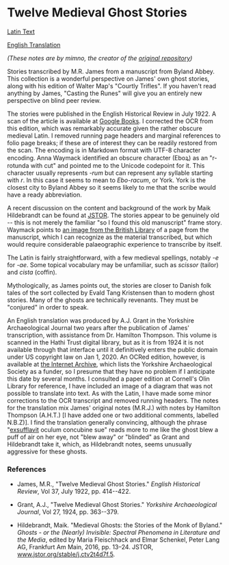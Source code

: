 # Twelve Medieval Ghost Stories

[Latin Text](/latin.md)

[English Translation](English/english.md)

*(These notes are by mimno, the creator of the [original repository](https://github.com/mimno/TwelveMedievalGhostStories))*

Stories transcribed by M.R. James from a manuscript from Byland Abbey. This collection is a wonderful perspective on James' own ghost stories, along with his edition of Walter Map's "Courtly Trifles". If you haven't read anything by James, "Casting the Runes" will give you an entirely new perspective on blind peer review.

The stories were published in the English Historical Review in July 1922.
A scan of the article is available at [Google Books](https://books.google.com/books?id=d6LRAAAAMAAJ&pg=PA414#v=onepage&q&f=false). I corrected the OCR from this edition, which was remarkably accurate given the rather obscure medieval Latin. I removed running page headers and marginal references to folio page breaks; if these are of interest they can be readily restored from the scan. The encoding is in Markdown format with UTF-8 character encoding. Anna Waymack identified an obscure character (Eboꝝ) as an "r-rotunda with cut" and pointed me to the Unicode codepoint for it. This character usually represents *-rum* but can represent any syllable starting with *r*. In this case it seems to mean to *Ebo-racum*, or York. York is the closest city to Byland Abbey so it seems likely to me that the scribe would have a ready abbreviation.

A recent discussion on the content and background of the work by Maik Hildebrandt can be found at [JSTOR](https://www.jstor.org/stable/j.ctv2t4d7f.5). The stories appear to be genuinely old -- this is not merely the familiar "so I found this old manuscript" frame story. Waymack points to [an image from the British Library](https://www.bl.uk/catalogues/illuminatedmanuscripts/ILLUMIN.ASP?Size=mid&IllID=41133) of a page from the manuscript, which I can recognize as the material transcribed, but which would require considerable palaeographic experience to transcribe by itself.

The Latin is fairly straightforward, with a few medieval spellings, notably *-e* for *-ae*. Some topical vocabulary may be unfamiliar, such as *scissor* (tailor) and *cista* (coffin).

Mythologically, as James points out, the stories are closer to Danish folk tales of the sort collected by Evald Tang Kristensen than to modern ghost stories. Many of the ghosts are technically revenants. They must be "conjured" in order to speak.

An English translation was produced by A.J. Grant in the Yorkshire Archaeological Journal two years after the publication of James' transcription, with assistance from Dr. Hamilton Thompson.
This volume is scanned in the Hathi Trust digital library, but as it is from 1924 it is not available through that interface until it definitively enters the public domain under US copyright law on Jan 1, 2020. An OCRed edition, however, is available at [the Internet Archive](https://archive.org/stream/YAJ0271924/YAJ0271924_djvu.txt), which lists the Yorkshire Archaeological Society as a funder, so I presume that they have no problem if I anticipate this date by several months. I consulted a paper edition at Cornell's Olin Library for reference, I have included an image of a diagram that was not possible to translate into text.
As with the Latin, I have made some minor corrections to the OCR transcript and removed running headers. The notes for the translation mix James' original notes (M.R.J.) with notes by Hamilton Thompson (A.H.T.) [I have added one or two additional comments, labelled N.B.Z)]. I find the translation generally convincing, although the phrase "[exsufflavit](https://www.perseus.tufts.edu/hopper/text?doc=Perseus%3Atext%3A1999.04.0059%3Aalphabetic+letter%3DE%3Aentry+group%3D46%3Aentry%3Dexsufflo) oculum concubine sue" reads more to me like the ghost blew a puff of air on her eye, not "blew away" or "blinded" as Grant and Hildebrandt take it, which, as Hildebrandt notes, seems unusually aggressive for these ghosts.

### References

* James, M.R., "Twelve Medieval Ghost Stories." *English Historical Review*, Vol 37, July 1922, pp. 414--422.

* Grant, A.J., "Twelve Medieval Ghost Stories." *Yorkshire Archaeological Journal*, Vol 27, 1924, pp. 363--379.

* Hildebrandt, Maik. "Medieval Ghosts: the Stories of the Monk of Byland." *Ghosts - or the (Nearly) Invisible: Spectral Phenomena in Literature and the Media*, edited by Maria Fleischhack and Elmar Schenkel, Peter Lang AG, Frankfurt Am Main, 2016, pp. 13–24. JSTOR, www.jstor.org/stable/j.ctv2t4d7f.5.



